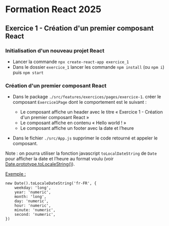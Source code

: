 # Formation React 2025

## Exercice 1 - Création d'un premier composant React

### Initialisation d'un nouveau projet React
- Lancer la commande ```npx create-react-app exercice_1```
- Dans le dossier ```exercice_1``` lancer les commande ```npm install``` (ou ```npm i```) puis ```npm start```

### Création d'un premier composant React
- Dans le package ```./src/features/exercices/pages/exercice-1```. créer le composant ```Exercice1Page``` dont le comportement est le suivant :
  - Le composant affiche un header avec le titre « Exercice 1 - Création d'un premier composant React »
  -	Le composant affiche en contenu « Hello world ! »
  -	Le composant affiche un footer avec la date et l’heure

- Dans le fichier ```./src/App.js``` supprimer le code retourné et appeler le composant.


Note : on pourra utiliser la fonction javascript ```toLocalDateString``` de ```Date``` pour afficher la date et l’heure au format voulu (voir [Date.prototype.toLocaleString()](https://developer.mozilla.org/fr/docs/Web/JavaScript/Reference/Global_Objects/Date/toLocaleDateString)).

<u>Exemple :</u>
```
new Date().toLocaleDateString('fr-FR', {
    weekday: 'long',
    year: 'numeric',
    month: 'long',
    day: 'numeric',
    hour: 'numeric',
    minute: 'numeric',
    second: 'numeric',
})
```
